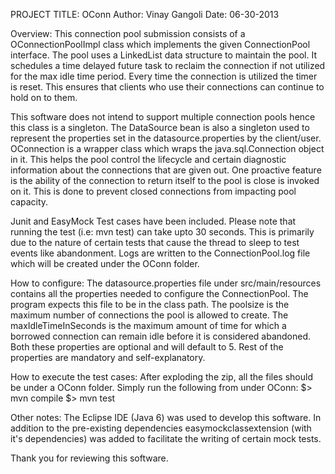 
PROJECT TITLE: OConn
Author: Vinay Gangoli
Date: 06-30-2013

Overview: 
This connection pool submission consists of a OConnectionPoolImpl class which implements the given ConnectionPool interface.
The pool uses a LinkedList data structure to maintain the pool. It schedules a time delayed future task to reclaim the connection 
if not utilized for the max idle time period. Every time the connection is utilized the timer is reset. This ensures that clients 
who use their connections can continue to hold on to them.

This software does not intend to support multiple connection pools hence this class is a singleton.
The DataSource bean is also a singleton used to represent the properties set in the datasource.properties by the client/user.
OConnection is a wrapper class which wraps the java.sql.Connection object in it. This helps the pool control the lifecycle and
certain diagnostic information about the connections that are given out. One proactive feature is the ability of the connection to return
itself to the pool is close is invoked on it. This is done to prevent closed connections from impacting pool capacity.

Junit and EasyMock Test cases have been included. Please note that running the test (i.e: mvn test) can take upto 30 seconds.
This is primarily due to the nature of certain tests that cause the thread to sleep to test events like abandonment.
Logs are written to the ConnectionPool.log file which will be created under the OConn folder.



How to configure:
The datasource.properties file under src/main/resources contains all the properties needed to configure the ConnectionPool.
The program expects this file to be in the class path.
The poolsize is the maximum number of connections the pool is allowed to create.
The maxIdleTimeInSeconds is the maximum amount of time for which a borrowed connection can remain idle before it is considered abandoned.
Both these properties are optional and will default to 5.
Rest of the properties are mandatory and self-explanatory.



How to execute the test cases: 
After exploding the zip, all the files should be under a OConn folder.
Simply run the following from under OConn:
$> mvn compile
$> mvn test



Other notes: The Eclipse IDE (Java 6) was used to develop this software. In addition to the pre-existing dependencies easymockclassextension 
(with it's dependencies) was added to facilitate the writing of certain mock tests.

Thank you for reviewing this software.





